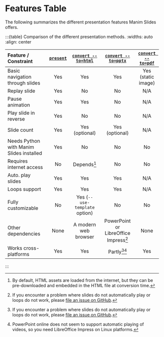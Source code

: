 # Features Table

The following summarizes the different presentation features Manim Slides offers.

:::{table} Comparison of the different presentation methods.
:widths: auto
:align: center

| Feature / Constraint | [`present`](reference/cli.md) | [`convert --to=html`](reference/cli.md) | [`convert --to=pptx`](reference/cli.md) | [`convert --to=pdf`](reference/cli.md)
| :--- | :---: | :---: | :---: | :---: |
| Basic navigation through slides | Yes | Yes | Yes | Yes (static image) |
| Replay slide | Yes | No | No | N/A |
| Pause animation | Yes | Yes | No | N/A |
| Play slide in reverse | Yes | No | No | N/A |
| Slide count | Yes | Yes (optional) | Yes (optional) | N/A |
| Needs Python with Manim Slides installed | Yes | No | No | No
| Requires internet access | No | Depends[^1] | No | No |
| Auto. play slides | Yes | Yes | Yes | N/A |
| Loops support | Yes | Yes | Yes | N/A |
| Fully customizable | No | Yes (`--use-template` option) | No | No |
| Other dependencies | None | A modern web browser | PowerPoint or LibreOffice Impress[^2] | None |
| Works cross-platforms | Yes | Yes | Partly[^2][^3] | Yes |
:::

[^1]: By default, HTML assets are loaded from the internet, but they can be
  pre-downloaded and embedded in the HTML file at conversion time.
[^2]: If you encounter a problem where slides do not automatically play or loops do not work,
  please
  [file an issue on GitHub](https://github.com/jeertmans/manim-slides/issues/new/choose).
[^3]: PowerPoint online does not seem to support automatic playing of videos,
  so you need LibreOffice Impress on Linux platforms.
